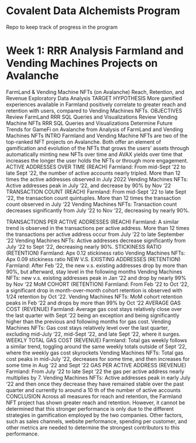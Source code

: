 # Covalent Data Alchemists Program

Repo to keep track of progress in the program

# Week 1: RRR Analysis Farmland and Vending Machines Projects on Avalanche

FarmLand & Vending Machine NFTs (on Avalanche) Reach, Retention, and Revenue Exploratory Data Analysis
TARGET HYPOTHESIS
More gamified experiences available in Farmland positively correlate to greater reach and retention with users, compared to Vending Machines NFTs.
OBJECTIVES
Review FarmLand RRR SQL Queries and Visualizations
Review Vending Machine NFTs RRR SQL Queries and Visualizations
Determine Future Trends for GameFi on Avalanche from Analysis of FarmLand and Vending Machines NFTs
INTRO
Farmland and Vending Machine NFTs are two of the top-ranked NFT projects on Avalanche. Both offer an element of gamification and evolution of the NFTs that grows the users' assets through automatically minting new NFTs over time and AVAX yields over time that increases the longer the user holds the NFTs or through more engagement.
ACTIVE ADDRESSES OVER TIME (REACH)
Farmland: From mid-Sept ‘22 to late Sept ‘22, the number of active accounts nearly tripled. More than 12 times the active addresses observed in July 2022
 Vending Machines NFTs: Active addresses peak in July ‘22, and decrease by 90% by Nov ‘22
TRANSACTION COUNT (REACH)
Farmland: From mid-Sept ‘22 to late Sept ‘22, the transaction count quintuples. More than 12 times the transaction count observed in July ‘22
Vending Machines NFTs: Transaction count decreases significantly from July ‘22 to Nov ‘22, decreasing by nearly 90%.

TRANSACTIONS PER ACTIVE ADDRESSES (REACH)
Farmland: A similar trend is observed in the transactions per active address. More than 12 times the transactions per active address occur from July ‘22 to late September ‘22
Vending Machines NFTs: Active addresses decrease significantly from July ‘22 to Sept ‘22, decreasing nearly 90%.
STICKINESS RATIO (RETENTION)
Farmland: Apx 0.12 stickiness ratio 
Vending Machines NFTs: Apx 0.09 stickiness ratio
NEW V.S. EXISTING ADDRESSES (RETENTION)
Farmland: After Feb ‘22, the new v.s. existing addresses drop by more than 90%, but afterward, stay level in the following months
Vending Machines NFTs: new v.s. existing addresses peak in Jan ‘22 and drop by nearly 99% by Nov ‘22 
MoM COHORT (RETENTION)
Farmland: From Feb ‘22 to Oct ‘22, a significant drop in month-over-month cohort retention is observed with 1/24 retention by Oct ‘22.
Vending Machines NFTs: MoM cohort retention peaks in Feb ‘22 and drops by more than 99% by Oct ‘22
AVERAGE GAS COST (REVENUE)
Farmland: Average gas cost stays relatively close over the last quarter with Sept ‘22 being an exception and being significantly higher than the previous and following months for gas cost.
Vending Machines NFTs: Gas cost stays relatively level over the last quarter, excluding mid-July ‘22, mid-Sept ‘22, and late Sept ‘22, where it surges.
WEEKLY TOTAL GAS COST (REVENUE)
Farmland: Total gas weekly follows a similar trend, toggling around the same weekly totals outside of Sept ‘22, where the weekly gas cost skyrockets
Vending Machines NFTs: Total gas cost peaks in mid-July ‘22, decreases for some time, and then increases for some time in Aug ‘22 and Sept ‘22
GAS PER ACTIVE ADDRESS (REVENUE)
Farmland: From July ‘22 to late Sept ‘22 the gas per active address nearly multiplies by 7.
Vending Machines NFTs: Active addresses peak in early July ‘22 and then once they decrease they have remained stable over the past quarter and currently to around a 10 th of the number of active accounts
CONCLUSION
Across all measures for reach and retention, the Farmland NFT project has shown greater reach and retention. However, it cannot be determined that this stronger performance is only due to the different strategies in gamification employed by the two companies. Other factors, such as sales channels, website performance, spending per customer, and other metrics are needed to determine the strongest contributors to this performance. 
